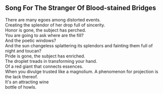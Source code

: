 Song For The Stranger Of Blood-stained Bridges
----------------------------------------------
There are many egoes among distorted events.  
Creating the splendor of her drop full of sincerity.  
Honor is gone, the subject has perched.  
You are going to ask where are the fill?  
And the poetic windows?  
And the sun changeless splattering its splendors and fainting them full of  
night and toucan?  
Pride is gone, the subject has enriched.  
The droplet treads in transforming your hand.  
Of a red giant that connects essences.  
When you divulge trusted like a magnolium. A phenomenon for projection is the lack thereof.  
It's an attracting wine  
bottle of howls.  
